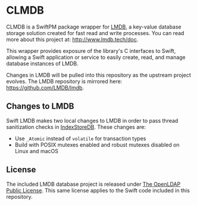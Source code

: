 # CLMDB

CLMDB is a SwiftPM package wrapper for [LMDB](http://www.lmdb.tech/doc/), a key-value database storage solution created for fast read and write processes. You can read more about this project at: <http://www.lmdb.tech/doc>.

This wrapper provides exposure of the library's C interfaces to Swift, allowing a Swift application or service to easily create, read, and manage database instances of LMDB.

Changes in LMDB will be pulled into this repository as the upstream project evolves. The LMDB repository is mirrored here: <https://github.com/LMDB/lmdb>.

## Changes to LMDB

Swift LMDB makes two local changes to LMDB in order to pass thread sanitization checks in [IndexStoreDB](https://github.com/swiftlang/indexstore-db). These changes are:
 - Use `_Atomic` instead of `volatile` for transaction types
 - Build with POSIX mutexes enabled and robust mutexes disabled on Linux and macOS

## License

The included LMDB database project is released under [The OpenLDAP Public License](https://git.openldap.org/openldap/openldap/-/blob/mdb.master/libraries/liblmdb/LICENSE). This same license applies to the Swift code included in this repository.
